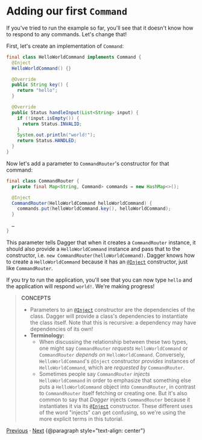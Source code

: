 # Adding our first `Command`

If you've tried to run the example so far, you'll see that it doesn't know how
to respond to any commands. Let's change that!

First, let's create an implementation of `Command`:

```java
final class HelloWorldCommand implements Command {
  @Inject
  HelloWorldCommand() {}

  @Override
  public String key() {
    return "hello";
  }

  @Override
  public Status handleInput(List<String> input) {
    if (!input.isEmpty()) {
      return Status.INVALID;
    }
    System.out.println("world!");
    return Status.HANDLED;
  }
}
```

Now let's add a parameter to `CommandRouter`'s constructor for that command:

```java
final class CommandRouter {
  private final Map<String, Command> commands = new HashMap<>();

  @Inject
  CommandRouter(HelloWorldCommand helloWorldCommand) {
    commands.put(helloWorldCommand.key(), helloWorldCommand);
  }

  …
}
```

This parameter tells Dagger that when it creates a `CommandRouter` instance, it
should also provide a `HelloWorldCommand` instance and pass that to the
constructor, i.e. `new CommandRouter(helloWorldCommand)`. Dagger knows how to
create a `HelloWorldCommand` because it has an [`@Inject`] constructor, just
like `CommandRouter`.

If you try to run the application, you'll see that you can now type `hello` and
the application will respond `world!`. We're making progress!

> **CONCEPTS**
>
> *   Parameters to an [`@Inject`] constructor are the dependencies of the
>     class. Dagger will provide a class's dependencies to instantiate the class
>     itself. Note that this is recursive: a dependency may have dependencies of
>     its own!
> *   **Terminology:**
>     *   When discussing the relationship between these two types, one might
>         say `CommandRouter` _requests_ `HelloWorldCommand` or `CommandRouter`
>         _depends on_ `HelloWorldCommand`. Conversely, `HelloWorldCommand`'s
>         `@Inject` constructor _provides_ instances of `HelloWorldCommand`,
>         which are _requested by_ `CommandRouter`.
>     *   Sometimes people say `CommandRouter` _injects_ `HelloWorldCommand` in
>         order to emphasize that something else puts a `HelloWorldCommand`
>         object into `CommandRouter`, in contrast to `CommandRouter` itself
>         fetching or creating one. But it's also common to say that _Dagger_
>         injects `CommandRouter` because it instantiates it via its [`@Inject`]
>         constructor. These different uses of the word "injects" can get
>         confusing, so we're using the more explicit terms in this tutorial.

[Previous](02-initial-dagger) · [Next](04-depending-on-interface)
{@paragraph style="text-align: center"}

[`@Inject`]: http://docs.oracle.com/javaee/7/api/javax/inject/Inject.html
